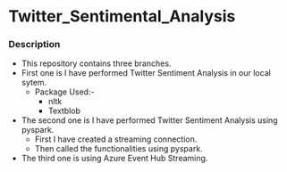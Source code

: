 # Twitter_Sentimental_Analysis
### Description ###
* This repository contains three branches.
* First one is I have performed Twitter Sentiment Analysis in our local sytem.
  * Package Used:-
    * nltk
    * Textblob
* The second one is I have performed Twitter Sentiment Analysis using pyspark.
  * First I have created a streaming connection.
  * Then called the functionalities using pyspark.
* The third one is using Azure Event Hub Streaming.
